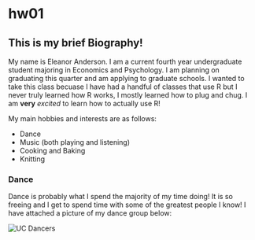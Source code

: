 # hw01

## This is my brief Biography!

My name is Eleanor Anderson. I am a current fourth year undergraduate student majoring in Economics and Psychology. I am planning on graduating this quarter and am applying to graduate schools. I wanted to take this class becuase I have had a handful of classes that use R but I never truly learned how R works, I mostly learned how to plug and chug. I am **very** *excited* to learn how to actually use R!

My main hobbies and interests are as follows:

* Dance
* Music (both playing and listening)
* Cooking and Baking
* Knitting 

### Dance

Dance is probably what I spend the majority of my time doing! It is so freeing and I get to spend time with some of the greatest people I know! I have attached a picture of my dance group below:

![UC Dancers](file:///C:/Users/elean/Desktop/UC%20Dancers%20Photo.jpg)


